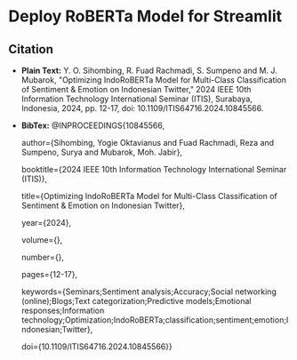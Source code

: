 ﻿# Deploy RoBERTa Model for Streamlit
## Citation
- **Plain Text:**
Y. O. Sihombing, R. Fuad Rachmadi, S. Sumpeno and M. J. Mubarok, "Optimizing IndoRoBERTa Model for Multi-Class Classification of Sentiment & Emotion on Indonesian Twitter," 2024 IEEE 10th Information Technology International Seminar (ITIS), Surabaya, Indonesia, 2024, pp. 12-17, doi: 10.1109/ITIS64716.2024.10845566.
- **BibTex:**
@INPROCEEDINGS{10845566,

  author={Sihombing, Yogie Oktavianus and Fuad Rachmadi, Reza and Sumpeno, Surya and Mubarok, Moh. Jabir},

  booktitle={2024 IEEE 10th Information Technology International Seminar (ITIS)}, 

  title={Optimizing IndoRoBERTa Model for Multi-Class Classification of Sentiment & Emotion on Indonesian Twitter}, 

  year={2024},

  volume={},

  number={},

  pages={12-17},

  keywords={Seminars;Sentiment analysis;Accuracy;Social networking (online);Blogs;Text categorization;Predictive models;Emotional responses;Information technology;Optimization;IndoRoBERTa;classification;sentiment;emotion;Indonesian;Twitter},

  doi={10.1109/ITIS64716.2024.10845566}}
